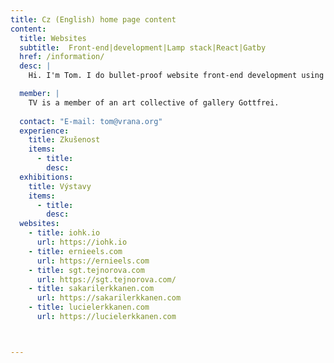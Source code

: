```yaml
---
title: Cz (English) home page content
content:
  title: Websites
  subtitle:  Front-end|development|Lamp stack|React|Gatby
  href: /information/
  desc: |
    Hi. I'm Tom. I do bullet-proof website front-end development using LAMP stack with React and Gatsby or WordPress.

  member: |
    TV is a member of an art collective of gallery Gottfrei.
    
  contact: "E-mail: tom@vrana.org"
  experience:
    title: Zkušenost
    items:
      - title: 
        desc: 
  exhibitions:
    title: Výstavy
    items:
      - title: 
        desc: 
  websites:
    - title: iohk.io
      url: https://iohk.io
    - title: ernieels.com
      url: https://ernieels.com
    - title: sgt.tejnorova.com
      url: https://sgt.tejnorova.com/
    - title: sakarilerkkanen.com
      url: https://sakarilerkkanen.com
    - title: lucielerkkanen.com
      url: https://lucielerkkanen.com



---
```

